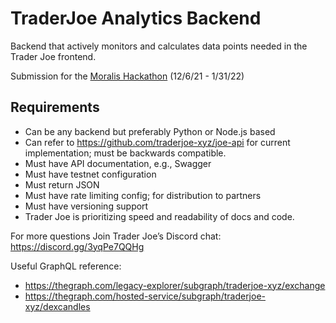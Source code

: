 # TraderJoe Analytics Backend

Backend that actively monitors and calculates data points needed in the Trader Joe frontend.

Submission for the [Moralis Hackathon](https://moralis.io/avalanche-hackathon/) (12/6/21 - 1/31/22)

## Requirements

-   Can be any backend but preferably Python or Node.js based
-   Can refer to https://github.com/traderjoe-xyz/joe-api for current implementation; must be backwards compatible.
-   Must have API documentation, e.g., Swagger
-   Must have testnet configuration
-   Must return JSON
-   Must have rate limiting config; for distribution to partners
-   Must have versioning support
-   Trader Joe is prioritizing speed and readability of docs and code.

For more questions
Join Trader Joe’s Discord chat: https://discord.gg/3yqPe7QQHg

Useful GraphQL reference:

-   https://thegraph.com/legacy-explorer/subgraph/traderjoe-xyz/exchange
-   https://thegraph.com/hosted-service/subgraph/traderjoe-xyz/dexcandles
